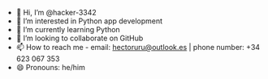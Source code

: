 - 👋 Hi, I’m @hacker-3342
- 👀 I’m interested in Python app development
- 🌱 I’m currently learning Python
- 💞️ I’m looking to collaborate on GitHub
- 📫 How to reach me - email: hectoruru@outlook.es | phone number: +34 623 067 353
- 😄 Pronouns: he/him

<!---
hacker-3342/hacker-3342 is a ✨ special ✨ repository because its `README.md` (this file) appears on your GitHub profile.
You can click the Preview link to take a look at your changes.
--->
